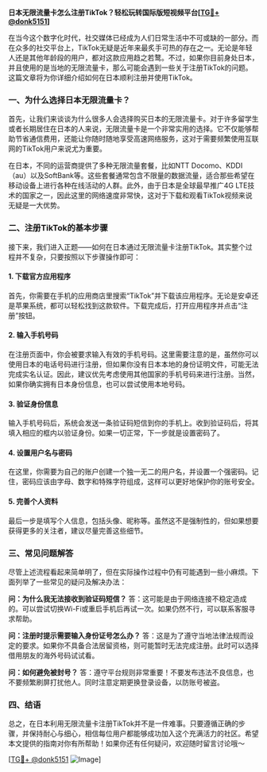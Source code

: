 **日本无限流量卡怎么注册TikTok？轻松玩转国际版短视频平台[[TG💪+ @donk5151](https://t.me/s/donk5151)]**

在当今这个数字化时代，社交媒体已经成为人们日常生活中不可或缺的一部分。而在众多的社交平台上，TikTok无疑是近年来最炙手可热的存在之一。无论是年轻人还是其他年龄段的用户，都对这款应用趋之若鹜。不过，如果你目前身处日本，并且使用的是当地的无限流量卡，那么可能会遇到一些关于注册TikTok的问题。这篇文章将为你详细介绍如何在日本顺利注册并使用TikTok。

### 一、为什么选择日本无限流量卡？

首先，让我们来谈谈为什么很多人会选择购买日本的无限流量卡。对于许多留学生或者长期居住在日本的人来说，无限流量卡是一个非常实用的选择。它不仅能够帮助节省通信费用，还能让你随时随地享受高速网络服务，这对于需要频繁使用互联网的TikTok用户来说尤为重要。

在日本，不同的运营商提供了多种无限流量套餐，比如NTT Docomo、KDDI（au）以及SoftBank等。这些套餐通常包含不限量的数据流量，适合那些希望在移动设备上进行各种在线活动的人群。此外，由于日本是全球最早推广4G LTE技术的国家之一，因此这里的网络速度非常快，这对于下载和观看TikTok视频来说无疑是一大优势。

### 二、注册TikTok的基本步骤

接下来，我们进入正题——如何在日本通过无限流量卡注册TikTok。其实整个过程并不复杂，只要按照以下步骤操作即可：

#### 1. 下载官方应用程序

首先，你需要在手机的应用商店里搜索“TikTok”并下载该应用程序。无论是安卓还是苹果系统，都可以轻松找到这款软件。下载完成后，打开应用程序并点击“注册”按钮。

#### 2. 输入手机号码

在注册页面中，你会被要求输入有效的手机号码。这里需要注意的是，虽然你可以使用日本的电话号码进行注册，但如果你没有日本本地的身份证明文件，可能无法完成实名认证。因此，建议优先考虑使用其他国家的手机号码来进行注册。当然，如果你确实拥有日本身份信息，也可以尝试使用本地号码。

#### 3. 验证身份信息

输入手机号码后，系统会发送一条验证码短信到你的手机上。收到验证码后，将其填入相应的框内以验证身份。如果一切正常，下一步就是设置密码了。

#### 4. 设置用户名与密码

在这里，你需要为自己的账户创建一个独一无二的用户名，并设置一个强密码。记住，密码应该由字母、数字和特殊字符组成，这样可以更好地保护你的账号安全。

#### 5. 完善个人资料

最后一步是填写个人信息，包括头像、昵称等。虽然这不是强制性的，但如果想要获得更多的关注者，建议尽量完善这些细节。

### 三、常见问题解答

尽管上述流程看起来简单明了，但在实际操作过程中仍有可能遇到一些小麻烦。下面列举了一些常见的疑问及解决办法：

**问：为什么我无法接收到验证码短信？**
答：这可能是由于网络连接不稳定造成的。可以尝试切换Wi-Fi或重启手机后再试一次。如果仍然不行，可以联系客服寻求帮助。

**问：注册时提示需要输入身份证号怎么办？**
答：这是为了遵守当地法律法规而设定的要求。如果你不具备合法居留资格，则可能暂时无法完成注册。此时可以选择借用朋友的海外号码试试看。

**问：如何避免被封号？**
答：遵守平台规则非常重要！不要发布违法不良信息，也不要频繁刷屏打扰他人。同时注意定期更换登录设备，以防账号被盗。

### 四、结语

总之，在日本利用无限流量卡注册TikTok并不是一件难事。只要遵循正确的步骤，并保持耐心与细心，相信每位用户都能够成功加入这个充满活力的社区。希望本文提供的指南对你有所帮助！如果你还有任何疑问，欢迎随时留言讨论哦～

[[TG💪+ @donk5151](https://t.me/s/donk5151) ![Image](https://i.postimg.cc/rwNCRYN7/Snipaste-2025-04-30-17-27-05.png)]